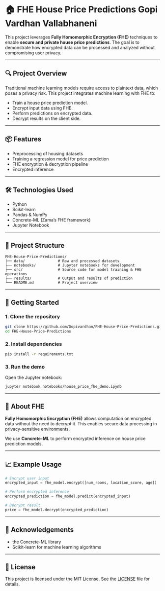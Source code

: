 
# 🏠 FHE House Price Predictions Gopi Vardhan Vallabhaneni

This project leverages **Fully Homomorphic Encryption (FHE)** techniques to enable **secure and private house price predictions**. The goal is to demonstrate how encrypted data can be processed and analyzed without compromising user privacy.

---

## 🔍 Project Overview

Traditional machine learning models require access to plaintext data, which poses a privacy risk. This project integrates machine learning with FHE to:

- Train a house price prediction model.
- Encrypt input data using FHE.
- Perform predictions on encrypted data.
- Decrypt results on the client side.

---

## 📦 Features

- Preprocessing of housing datasets
- Training a regression model for price prediction
- FHE encryption & decryption pipeline
- Encrypted inference

---

## 🛠️ Technologies Used

- Python
- Scikit-learn
- Pandas & NumPy
- Concrete-ML (Zama’s FHE framework)
- Jupyter Notebook

---

## 📁 Project Structure

```
FHE-House-Price-Predictions/
├── data/               # Raw and processed datasets
├── notebooks/          # Jupyter notebooks for development
├── src/                # Source code for model training & FHE operations
├── results/            # Output and results of prediction
└── README.md           # Project overview
```

---

## 🚀 Getting Started

### 1. Clone the repository

```bash
git clone https://github.com/Gopivardhan/FHE-House-Price-Predictions.git
cd FHE-House-Price-Predictions
```

### 2. Install dependencies

```bash
pip install -r requirements.txt
```

### 3. Run the demo

Open the Jupyter notebook:

```bash
jupyter notebook notebooks/house_price_fhe_demo.ipynb
```

---

## 🔐 About FHE

**Fully Homomorphic Encryption (FHE)** allows computation on encrypted data without the need to decrypt it. This enables secure data processing in privacy-sensitive environments.

We use **Concrete-ML** to perform encrypted inference on house price prediction models.

---

## 📈 Example Usage

```python
# Encrypt user input
encrypted_input = fhe_model.encrypt([num_rooms, location_score, age])

# Perform encrypted inference
encrypted_prediction = fhe_model.predict(encrypted_input)

# Decrypt result
price = fhe_model.decrypt(encrypted_prediction)
```

---

## 🙌 Acknowledgements

* the Concrete-ML library
* Scikit-learn for machine learning algorithms

---

## 📜 License

This project is licensed under the MIT License. See the [LICENSE](LICENSE) file for details.
